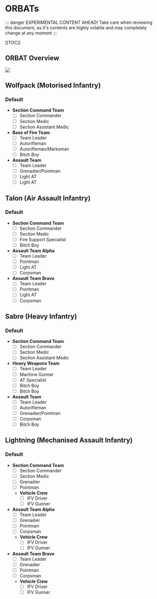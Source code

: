 # ORBATs

::: danger EXPERIMENTAL CONTENT AHEAD!
Take care when reviewing this document, as it's contents are highly volatile and may completely change at any moment
:::

[[TOC]]

## ORBAT Overview

![](/orbat-comms.png)

<!--
## Legend

Symbol | Meaning
:- [ ]:|:- [ ]:
`**` | Element Leadership
-->

## Wolfpack (Motorised Infantry)

### Default

- **Section Command Team**
  - [ ] Section Commander
  - [ ] Section Medic
  - [ ] Section Assistant Medic
- **Base of Fire Team**
  - [ ] Team Leader
  - [ ] Autorifleman
  - [ ] Autorifleman/Marksman
  - [ ] Bitch Boy
- **Assault Team**
  - [ ] Team Leader
  - [ ] Grenadier/Pointman
  - [ ] Light AT
  - [ ] Light AT

## Talon (Air Assault Infantry)

### Default

- **Section Command Team**
  - [ ] Section Commander
  - [ ] Section Medic
  - [ ] Fire Support Specialist
  - [ ] Bitch Boy
- **Assault Team Alpha**
  - [ ] Team Leader
  - [ ] Pointman
  - [ ] Light AT
  - [ ] Corpsman
- **Assault Team Bravo**
  - [ ] Team Leader
  - [ ] Pointman
  - [ ] Light AT
  - [ ] Corpsman

## Sabre (Heavy Infantry)

### Default

- **Section Command Team**
  - [ ] Section Commander
  - [ ] Section Medic
  - [ ] Section Assistant Medic
- **Heavy Weapons Team**
  - [ ] Team Leader
  - [ ] Machine Gunner
  - [ ] AT Specialist
  - [ ] Bitch Boy
  - [ ] Bitch Boy
- **Assault Team**
  - [ ] Team Leader
  - [ ] Autorifleman
  - [ ] Grenadier/Pointman
  - [ ] Corpsman
  - [ ] Bitch Boy

## Lightning (Mechanised Assault Infantry)

### Default

- **Section Command Team**
  - [ ] Section Commander
  - [ ] Section Medic
  - [ ] Grenadier
  - [ ] Pointman
  - **Vehicle Crew**
    - [ ] IFV Driver
    - [ ] IFV Gunner
- **Assault Team Alpha**
  - [ ] Team Leader
  - [ ] Grenadier
  - [ ] Pointman
  - [ ] Corpsman
  - **Vehicle Crew**
    - [ ] IFV Driver
    - [ ] IFV Gunner
- **Assault Team Bravo**
  - [ ] Team Leader
  - [ ] Grenadier
  - [ ] Pointman
  - [ ] Corpsman
  - **Vehicle Crew**
    - [ ] IFV Driver
    - [ ] IFV Gunner
